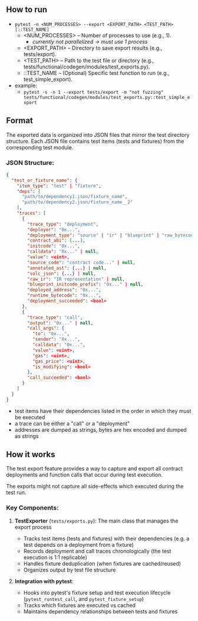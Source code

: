   
## How to run  
- `pytest -n <NUM_PROCESSES> --export <EXPORT_PATH> <TEST_PATH>[::TEST_NAME] `  
  - <NUM_PROCESSES> – Number of processes to use (e.g., 1).   
    - *currently not parallelized -> must use 1 process*  
  - <EXPORT_PATH> – Directory to save export results (e.g., tests/export).  
  - <TEST_PATH> – Path to the test file or directory (e.g., tests/functional/codegen/modules/test_exports.py).  
  - ::TEST_NAME – (Optional) Specific test function to run (e.g., test_simple_export).  
- example:  
  - `pytest -s -n 1 --export tests/export -m "not fuzzing" tests/functional/codegen/modules/test_exports.py::test_simple_export`  
  
## Format  
  
The exported data is organized into JSON files that mirror the test directory structure. Each JSON file contains test items (tests and fixtures) from the corresponding test module.  
  
### JSON Structure:  
  
```json  
{
  "test_or_fixture_name": {
    "item_type": "test" | "fixture",
    "deps": [
      "path/to/dependency1.json/fixture_name",
      "path/to/dependency2.json/fixture_name__2"
    ],
    "traces": [
      {
        "trace_type": "deployment",
        "deployer": "0x...",
        "deployment_type": "source" | "ir" | "blueprint" | "raw_bytecode",
        "contract_abi": [...],
        "initcode": "0x...",
        "calldata": "0x..." | null,
        "value": <uint>,
        "source_code": "contract code..." | null,
        "annotated_ast": {...} | null,
        "solc_json": {...} | null,
        "raw_ir": "IR representation" | null,
        "blueprint_initcode_prefix": "0x..." | null,
        "deployed_address": "0x...",
        "runtime_bytecode": "0x...",
        "deployment_succeeded": <bool>
      },
      {
        "trace_type": "call",
        "output": "0x..." | null,
        "call_args": {
          "to": "0x...",
          "sender": "0x...",
          "calldata": "0x...",
          "value": <uint>,
          "gas": <uint>,
          "gas_price": <uint>,
          "is_modifying": <bool>
        },
        "call_succeeded": <bool>
      }
    ]
  }
}
```  
- test items have their dependencies listed in the order in which they must be executed  
- a trace can be either a "call" or a "deployment"  
- addresses are dumped as strings, bytes are hex encoded and dumped as strings  
  
## How it works  
  
The test export feature provides a way to capture and export all contract deployments and function calls that occur during test execution.   
  
The exports might not capture all side-effects which executed during the test run.  
  
### Key Components:  
  
1. **TestExporter** (`tests/exports.py`): The main class that manages the export process  
   - Tracks test items (tests and fixtures) with their dependencies (e.g. a test depends on a deployment from a fixture)  
   - Records deployment and call traces chronologically (the test execution is 1:1 replicable)  
   - Handles fixture deduplication (when fixtures are cached/reused)  
   - Organizes output by test file structure  
  
2. **Integration with pytest**:   
   - Hooks into pytest's fixture setup and test execution lifecycle (`pytest_runtest_call`, and `pytest_fixture_setup`)  
   - Tracks which fixtures are executed vs cached  
   - Maintains dependency relationships between tests and fixtures